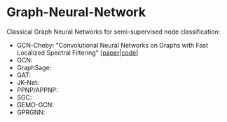 # Graph-Neural-Network

Classical Graph Neural Networks for semi-supervised node classification:

- GCN-Cheby: "Convolutional Neural Networks on Graphs with Fast Localized Spectral Filtering" \[[paper]()|[code]()]
- GCN:
- GraphSage:
- GAT:
- JK-Net:
- PPNP/APPNP:
- SGC:
- GEMO-GCN:
- GPRGNN:





